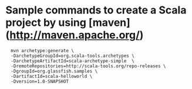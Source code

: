 

# Sample commands to create a Scala project by using [maven] (http://maven.apache.org/)

      mvn archetype:generate \
      -DarchetypeGroupId=org.scala-tools.archetypes \
      -DarchetypeArtifactId=scala-archetype-simple  \
      -DremoteRepositories=http://scala-tools.org/repo-releases \
      -DgroupId=org.glassfish.samples \
      -DartifactId=scala-helloworld \
      -Dversion=1.0-SNAPSHOT

